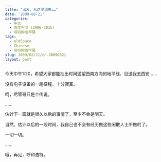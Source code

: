 ```yaml
---
title: "出发，从这里消失……"
date: '2009-08-21'
categories:
  - 中文
  - 百度空间 (2006-2015)
  - 唠叨抑或牢骚
tags:
  - oldSpace
  - Chinese
  - 唠叨抑或牢骚
slug: 2009/08/21/cn-20090821
layout: post
---
```

今天中午1:20，希望大家都能抽出时间遥望西南方向的地平线，目送我去西安……

没有电子设备的一趟征程，十分寂寞。

呵，尽管哥只是个传说。

……

估计下一篇就是很久以后的事情了，至少不会是明天。

当然，估计以后的一段时间，我自己也不会有经历做这些闲散人士所做的了。

一切一切。

……

哦，再见，呼和浩特。